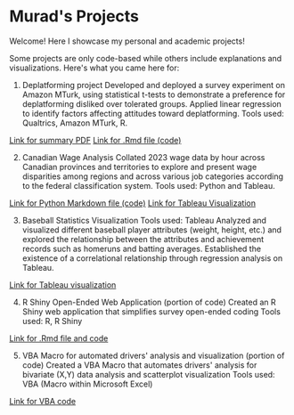# Murad's Projects

Welcome! Here I showcase my personal and academic projects!

Some projects are only code-based while others include explanations and visualizations. Here's what you came here for:

1) Deplatforming project
Developed and deployed a survey experiment on Amazon MTurk, using statistical t-tests to demonstrate a preference for deplatforming disliked over tolerated groups. Applied linear regression to identify factors affecting attitudes toward deplatforming. Tools used: Qualtrics, Amazon MTurk, R.

[Link for summary PDF](https://github.com/NeoMurad/dtdb/blob/main/Deplatforming%20Research/Deplatforming%20presentation.pdf)
[Link for .Rmd file (code)](https://github.com/NeoMurad/dtdb/blob/main/Deplatforming%20Research/Deplatforming%20Research%20Code.Rmd) 

2) Canadian Wage Analysis
Collated 2023 wage data by hour across Canadian provinces and territories to explore and present wage disparities among regions and across various job categories according to the federal classification system.
Tools used: Python and Tableau.

[Link for Python Markdown file (code)](https://github.com/NeoMurad/dtdb/blob/main/Canadian%20Wage%20Data%20Analysis/Canadian%20Wage%20Analysis.ipynb) [Link for Tableau Visualization](https://public.tableau.com/app/profile/murad5017/viz/CanadianWageProject/Story1)

3) Baseball Statistics Visualization
Tools used: Tableau
Analyzed and visualized different baseball player attributes (weight, height, etc.) and explored the relationship between the attributes and achievement records such as homeruns and batting averages. Established the existence of a correlational relationship through regression analysis on Tableau.

[Link for Tableau visualization](https://public.tableau.com/app/profile/murad5017/viz/BaseballStatisticsandVisualizations2_0/Story1)

4) R Shiny Open-Ended Web Application (portion of code)
Created an R Shiny web application that simplifies survey open-ended coding
Tools used: R, R Shiny

[Link for .Rmd file and code](https://github.com/NeoMurad/dtdb/blob/main/R%20Shiny%20Open-Ended%20Coding%20Interface/R%20Shiny%20Open-Ended%20Coding%20Interface.rmd)

5) VBA Macro for automated drivers' analysis and visualization (portion of code)
Created a VBA Macro that automates drivers' analysis for bivariate (X,Y) data analysis and scatterplot visualization
Tools used: VBA (Macro within Microsoft Excel)

[Link for VBA code](https://github.com/NeoMurad/dtdb/blob/main/Driver%20Analysis%20VBA%20automation/Module1.bas)
